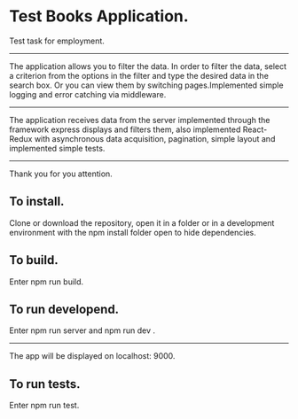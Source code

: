  Test Books Application.
 =======================

 Test task for employment.
 *************************
 The application allows you to filter the data. In order to filter the data, select a criterion from the options in the filter and type the desired data in the search box. Or you can view them by switching pages.Implemented simple logging and error catching via middleware.
 *********************************
 The application receives data from the server implemented through the framework express displays and filters them, also implemented      React-Redux with asynchronous data acquisition, pagination, simple layout and implemented simple tests.
 *******************************************************
 Thank you for you attention.


 To install.
 -----------
 Clone or download the repository, open it in a folder or in a development environment 
 with the npm install folder open to hide dependencies.

 To build.
 ---------
 Enter npm run build.

 To run developend.
 -----------
 Enter npm run server and npm run dev .
 ******************
 The app will be displayed on localhost: 9000.

 To run tests.
 -------------
 Enter npm run test.
   
